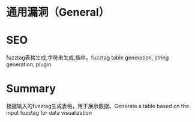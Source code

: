 # 通用漏洞（General）
# SEO
fuzztag表格生成,字符串生成,插件。fuzztag table generation, string generation, plugin
# Summary
根据输入的fuzztag生成表格，用于展示数据。Generate a table based on the input fuzztag for data visualization
